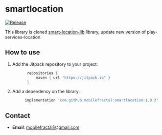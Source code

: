 # smartlocation
[![Release][jitpack-svg]][jitpack-link]

This library is cloned  [smart-location-lib](https://github.com/mrmans0n/smart-location-lib) library, update new version of play-services-location.

## How to use

1) Add the Jitpack repository to your project:
```groovy
          repositories {
              maven { url "https://jitpack.io" }
          }
```
2) Add a dependency on the library:
```groovy
         implementation 'com.github.mobilefractal:smartlocation:1.0.3'
```
## Contact
- **Email**: mobilefractal1@gmail.com

[jitpack-svg]: https://jitpack.io/v/mobilefractal/smartlocation.svg
[jitpack-link]: https://jitpack.io/#mobilefractal/smartlocation
